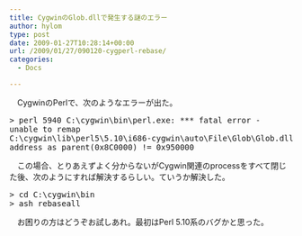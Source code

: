 ```yaml
---
title: CygwinのGlob.dllで発生する謎のエラー
author: hylom
type: post
date: 2009-01-27T10:28:14+00:00
url: /2009/01/27/090120-cygperl-rebase/
categories:
  - Docs

---
```

　CygwinのPerlで、次のようなエラーが出た。

<pre>> perl 5940 C:\cygwin\bin\perl.exe: *** fatal error -
unable to remap
C:\cygwin\lib\perl5\5.10\i686-cygwin\auto\File\Glob\Glob.dll to same
address as parent(0x8C0000) != 0x950000
</pre>

　この場合、とりあえずよく分からないがCygwin関連のprocessをすべて閉じた後、次のようにすれば解決するらしい。ていうか解決した。

<pre>> cd C:\cygwin\bin
> ash rebaseall
</pre>

　お困りの方はどうぞお試しあれ。最初はPerl 5.10系のバグかと思った。
